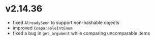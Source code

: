 # v2.14.36

* fixed `AlreadySeen` to support non-hashable objects
* improved `ComparableIntEnum`
* fixed a bug in `get_argument` while comparing uncomparable items
